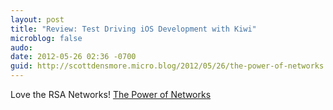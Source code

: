```yaml
---
layout: post
title: "Review: Test Driving iOS Development with Kiwi"
microblog: false
audo:
date: 2012-05-26 02:36 -0700
guid: http://scottdensmore.micro.blog/2012/05/26/the-power-of-networks.html
---
```


Love the RSA Networks! [The Power of Networks](http://comment.rsablogs.org.uk/2012/05/22/rsa-animate-power-networks/)